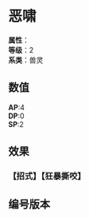 <script setup>
let list = [
    { number: "SP02-006", url: "/packs/SP02" }
]
</script>

# 恶啸

**属性**：<CardAttribute text="暗"/><br/>
**等级**：2<br/>
**系类**：兽灵

## 数值

**AP**:4<br/>
**DP**:0<br/>
**SP**:2

## 效果

### 【招式】【狂暴撕咬】

## 编号版本

<CardNumberBox :list="list"/>